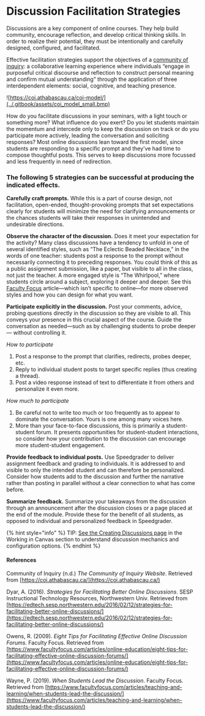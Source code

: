 # Discussion Facilitation Strategies

Discussions are a key component of online courses. They help build community, encourage reflection, and develop critical thinking skills. In order to realize their potential, they must be intentionally and carefully designed, configured, and facilitated. 

Effective facilitation strategies support the objectives of a [community of inquiry](https://coi.athabascau.ca/): a collaborative learning experience where individuals “engage in purposeful critical discourse and reflection to construct personal meaning and confirm mutual understanding” through the application of three interdependent elements: social, cognitive, and teaching presence.  


![https://coi.athabascau.ca/coi-model/](../.gitbook/assets/coi_model_small.bmp)

How do you facilitate discussions in your seminars, with a light touch or something more? What influence do you exert? Do you let students maintain the momentum and intercede only to keep the discussion on track or do you participate more actively, leading the conversation and soliciting responses? Most online discussions lean toward the first model, since students are responding to a specific prompt and they’ve had time to compose thoughtful posts. This serves to keep discussions more focussed and less frequently in need of redirection.  


### **The following 5 strategies can be successful at producing the indicated effects.**

**Carefully craft prompts.** While this is a part of course design, not facilitation, open-ended, thought-provoking prompts that set expectations clearly for students will minimize the need for clarifying announcements or the chances students will take their responses in unintended and undesirable directions.

**Observe the character of the discussion.** Does it meet your expectation for the activity? Many class discussions have a tendency to unfold in one of several identified styles, such as “The Eclectic Beaded Necklace,” in the words of one teacher: students post a response to the prompt without necessarily connecting it to preceding responses. You could think of this as a public assignment submission, like a paper, but visible to all in the class, not just the teacher. A more engaged style is “The Whirlpool,” where students circle around a subject, exploring it deeper and deeper. See this [Faculty Focus](https://www.facultyfocus.com/articles/teaching-and-learning/when-students-lead-the-discussion/) article—which isn’t specific to online—for more observed styles and how you can design for what you want.

**Participate explicitly in the discussion.** Post your comments, advice, probing questions directly in the discussion so they are visible to all. This conveys your presence in this crucial aspect of the course. Guide the conversation as needed—such as by challenging students to probe deeper— without controlling it.

_How to participate_

1. Post a response to the prompt that clarifies, redirects, probes deeper, etc.
2. Reply to individual student posts to target specific replies \(thus creating a thread\).
3. Post a video response instead of text to differentiate it from others and personalize it even more.

_How much to participate_

1. Be careful not to write too much or too frequently as to appear to dominate the conversation. Yours is one among many voices here.
2. More than your face-to-face discussions, this is primarily a student-student forum. It presents opportunities for student-student interactions, so consider how your contribution to the discussion can encourage more student-student engagement.

**Provide feedback to individual posts.** Use Speedgrader to deliver assignment feedback and grading to individuals. It is addressed to and visible to only the intended student and can therefore be personalized. Consider how students add to the discussion and further the narrative rather than posting in parallel without a clear connection to what has come before.

**Summarize feedback.** Summarize your takeaways from the discussion through an announcement after the discussion closes or a page placed at the end of the module. Provide these for the benefit of all students, as opposed to individual and personalized feedback in Speedgrader.  


{% hint style="info" %}
TIP: [See the Creating Discussions page](https://brown-sps-online.gitbook.io/facultyguide/working-in-canvas/discussions) in the Working in Canvas section to understand discussion mechanics and configuration options.
{% endhint %}

#### References

Community of Inquiry \(n.d.\) _The Community of Inquiry Website_. Retrieved from [https://coi.athabascau.ca/](https://coi.athabascau.ca/)

Dyar, A. \(2016\). _Strategies for Facilitating Better Online Discussions_. SESP Instructional Technology Resources, Northwestern Univ. Retrieved from [https://edtech.sesp.northwestern.edu/2016/02/12/strategies-for-facilitating-better-online-discussions/](https://edtech.sesp.northwestern.edu/2016/02/12/strategies-for-facilitating-better-online-discussions/)

Owens, R. \(2009\). _Eight Tips for Facilitating Effective Online Discussion Forums_. Faculty Focus. Retrieved from [https://www.facultyfocus.com/articles/online-education/eight-tips-for-facilitating-effective-online-discussion-forums/](https://www.facultyfocus.com/articles/online-education/eight-tips-for-facilitating-effective-online-discussion-forums/)

Wayne, P. \(2019\). _When Students Lead the Discussion_. Faculty Focus. Retrieved from [https://www.facultyfocus.com/articles/teaching-and-learning/when-students-lead-the-discussion/](https://www.facultyfocus.com/articles/teaching-and-learning/when-students-lead-the-discussion/)

